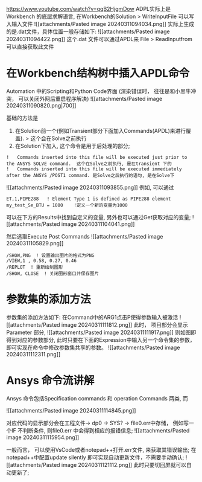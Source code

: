 https://www.youtube.com/watch?v=qqB2HjgmDow
ADPL实际上是Workbench 的底层求解语言, 
在Workbench的Solution > WriteInputFile 可以写入输入文件
![[attachments/Pasted image 20240311094034.png]]
实际上生成的是.dat文件，具体位置一般存储如下:
![[attachments/Pasted image 20240311094422.png]]
这个.dat 文件可以通过APDL来 File > ReadInputfrom 可以直接获取此文件


# 在Workbench结构树中插入APDL命令
Automation 中的Scripting和Python Code界面 (渲染错误时， 往往是和小黑牛冲突， 可以关闭外网后重启程序解决)
![[attachments/Pasted image 20240311090820.png|700]]


基础的方法是
1. 在Solution前一个(例如Transient部分下面加入Commands(APDL)来进行覆盖). > 这个会在Solve之前执行
2. 在Solution下加入, 这个命令是用于后处理的部分;
```FORTRAN
!   Commands inserted into this file will be executed just prior to the ANSYS SOLVE command.  这个在Solve之前执行, 是在transient 下的
!   Commands inserted into this file will be executed immediately after the ANSYS /POST1 command. 是Solve之后执行的语句, 是在Solve下
```

![[attachments/Pasted image 20240311093855.png]]
例如, 可以通过
```Fortran
ET,1,PIPE288   ! Element Type 1 is defined as PIPE288 element
my_test_Se_BTU = 1000    !定义一个新的变量为1000
```
可以在下方的Results中找到自定义的变量, 另外也可以通过Get获取对应的变量; 
![[attachments/Pasted image 20240311104041.png]]

然后选取Execute Post Commands
![[attachments/Pasted image 20240311105829.png]]

```FORTRAN
/SHOW,PNG  ! 设置输出图片的格式为PNG
/VIEW,1 , 0.58, 0.27, 0.46 
/REPLOT  ! 重新绘制图形
/SHOW, CLOSE  ! 关闭图形窗口并保存图片
```

# 参数集的添加方法

参数集的添加方法如下: 在Command中的ARG1点击P使得参数输入被激活
![[attachments/Pasted image 20240311111812.png]]
此时， 项目部分会显示 Parameter 部分, 
![[attachments/Pasted image 20240311111917.png]]
则如图即得到对应的参数部分, 此时只要在下面的Expression中输入另一个命令集的参数， 即可实现在命令中修改参数集共享的参数。
![[attachments/Pasted image 20240311112311.png]]
# Ansys 命令流讲解
Ansys 命令包括Specification commands  和 operation Commands 两类, 而



![[attachments/Pasted image 20240311114845.png]]

对应代码的显示部分会在工程文件-> dp0 -> SYS? -> file0.err中存储， 例如写一个IF 不判断条件, 则file0.err 中会得到相应的报错信息; 
![[attachments/Pasted image 20240311115954.png]]

一般而言， 可以使用VsCode或者notepad++打开.err文件, 来获取其错误输出;
在notepad++中配置update silently 即可实现自动更新文件，不需要手动确认; 
![[attachments/Pasted image 20240311121112.png]]
此时只要切回屏就可以自动更新了; 
